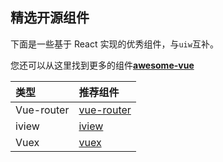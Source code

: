 ## 精选开源组件

下面是一些基于 React 实现的优秀组件，与`uiw`互补。

您还可以从这里找到更多的组件[**awesome-vue**](https://github.com/vuejs/awesome-vue)

<!--table-->
| 类型         | 推荐组件                                     |
| :--------- | :--------------------------------------- |
| Vue-router | [vue-router](https://github.com/vuejs/vue-router) |
| iview      | [iview](https://github.com/iview/iview)  |
| Vuex       | [vuex](https://github.com/vuejs/vuex)    |
<!--table-->
<!--divider-->